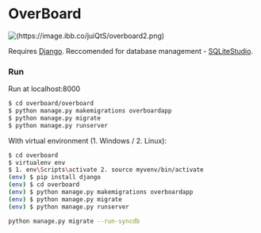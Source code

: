 # OverBoard
![(https://image.ibb.co/juiQtS/overboard2.png)](https://image.ibb.co/juiQtS/overboard2.png)

Requires [Django](https://tutorial.djangogirls.org/en/django_installation/). Reccomended for database management - [SQLiteStudio](https://sqlitestudio.pl/index.rvt?act=download).

### Run
Run at localhost:8000
```sh
$ cd overboard/overboard
$ python manage.py makemigrations overboardapp
$ python manage.py migrate
$ python manage.py runserver
```

With virtual environment (1. Windows / 2. Linux):
```sh
$ cd overboard
$ virtualenv env
$ 1. env\Scripts\activate 2. source myvenv/bin/activate
(env) $ pip install django
(env) $ cd overboard
(env) $ python manage.py makemigrations overboardapp
(env) $ python manage.py migrate
(env) $ python manage.py runserver
```

```sh
python manage.py migrate --run-syncdb
```